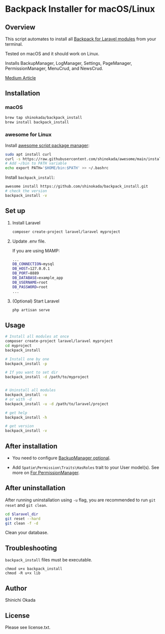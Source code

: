# Backpack Installer for macOS/Linux

## Overview

This script automates to install all [Backpack for Laravel modules](https://backpackforlaravel.com/docs/4.1/installation) from your terminal.

Tested on macOS and it should work on Linux.

Installs BackupManager, LogManager, Settings, PageManager, PermissionManager, MenuCrud, and NewsCrud.

[Medium Article](https://codeburst.io/installing-backpack-for-laravel-modules-with-a-line-of-command-eda01d72639f)

## Installation

### macOS

```sh
brew tap shinokada/backpack_install
brew install backpack_install
```

### awesome for Linux

Install [awesome script package manager](https://github.com/shinokada/awesome):

```sh
sudo apt install curl
curl -s https://raw.githubusercontent.com/shinokada/awesome/main/install | bash -s install
# Add ~/bin to PATH variable
echo export PATH='$HOME/bin:$PATH' >> ~/.bashrc
```

Install `backpack_install`:

```sh
awesome install https://github.com/shinokada/backpack_install.git
# check the version
backpack_install -v
```

## Set up

1. Install Laravel

   ```sh
   composer create-project laravel/laravel myproject
   ```

2. Update .env file.

   If you are using MAMP:

   ```sh
   ...
   DB_CONNECTION=mysql
   DB_HOST=127.0.0.1
   DB_PORT=8889
   DB_DATABASE=example_app
   DB_USERNAME=root
   DB_PASSWORD=root
   ...
   ```

3. (Optional) Start Laravel

   ```sh
   php artisan serve
   ```

## Usage

```sh
# Install all modules at once
composer create-project laravel/laravel myproject
cd myproject
backpack_install

# Install one by one
backpack_install -p

# If you want to set dir
backpack_install -d /path/to/myproject


# Uninstall all modules
backpack_install -u
# or with -d
backpack_install -u -d /path/to/laravel/project

# get help
backpack_install -h

# get version
backpack_install -v
```

## After installation

- You need to configure [BackupManager optional](https://github.com/Laravel-Backpack/BackupManager#install).

- Add `Spatie\Permission\Traits\HasRoles` trait to your User model(s). See more on [For PermissionManager](https://github.com/Laravel-Backpack/PermissionManager#install).

## After uninstallation

After running uninstallation using `-u` flag, you are recommended to run `git reset` and `git clean`.

```sh
cd $laravel_dir
git reset --hard
git clean -f -d
```

Clean your database.

## Troubleshooting

`backpack_install` files must be executable.

```teminal
chmod u+x backpack_install
chmod -R u+x lib
```

## Author

Shinichi Okada

## License

Please see license.txt.
